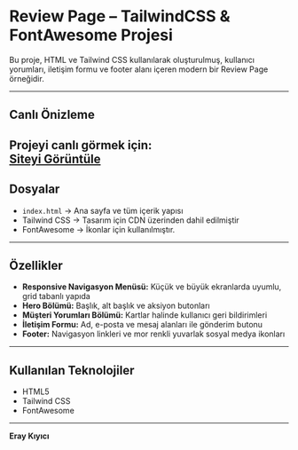 # Review Page – TailwindCSS & FontAwesome Projesi

Bu proje, HTML ve Tailwind CSS kullanılarak oluşturulmuş, kullanıcı yorumları, iletişim formu ve footer alanı içeren modern bir Review Page örneğidir.

---

## Canlı Önizleme

Projeyi canlı görmek için:  
[Siteyi Görüntüle](https://eraykiyici.github.io/review-page/)  
---

## Dosyalar

- `index.html` → Ana sayfa ve tüm içerik yapısı  
- Tailwind CSS → Tasarım için CDN üzerinden dahil edilmiştir  
- FontAwesome → İkonlar için kullanılmıştır.

---

## Özellikler

- **Responsive Navigasyon Menüsü:** Küçük ve büyük ekranlarda uyumlu, grid tabanlı yapıda  
- **Hero Bölümü:** Başlık, alt başlık ve aksiyon butonları  
- **Müşteri Yorumları Bölümü:** Kartlar halinde kullanıcı geri bildirimleri  
- **İletişim Formu:** Ad, e-posta ve mesaj alanları ile gönderim butonu  
- **Footer:** Navigasyon linkleri ve mor renkli yuvarlak sosyal medya ikonları  

---

## Kullanılan Teknolojiler

- HTML5  
- Tailwind CSS
- FontAwesome 

---

**Eray Kıyıcı**
